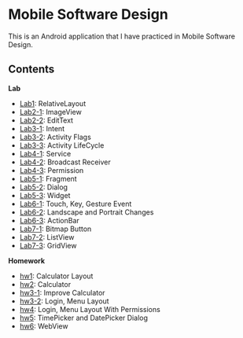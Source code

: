 # Mobile Software Design
This is an Android application that I have practiced in Mobile Software Design.

Contents
----------
**Lab**
- [Lab1](https://github.com/ISKU/Mobile-Software-Design/tree/master/lab1): RelativeLayout
- [Lab2-1](https://github.com/ISKU/Mobile-Software-Design/tree/master/lab2_1): ImageView
- [Lab2-2](https://github.com/ISKU/Mobile-Software-Design/tree/master/lab2_2): EditText
- [Lab3-1](https://github.com/ISKU/Mobile-Software-Design/tree/master/lab3_1): Intent
- [Lab3-2](https://github.com/ISKU/Mobile-Software-Design/tree/master/lab3_2): Activity Flags
- [Lab3-3](https://github.com/ISKU/Mobile-Software-Design/tree/master/lab3_3): Activity LifeCycle
- [Lab4-1](https://github.com/ISKU/Mobile-Software-Design/tree/master/lab4_1): Service
- [Lab4-2](https://github.com/ISKU/Mobile-Software-Design/tree/master/lab4_2): Broadcast Receiver
- [Lab4-3](https://github.com/ISKU/Mobile-Software-Design/tree/master/lab4_3): Permission
- [Lab5-1](https://github.com/ISKU/Mobile-Software-Design/tree/master/lab05_1): Fragment
- [Lab5-2](https://github.com/ISKU/Mobile-Software-Design/tree/master/lab05_2): Dialog
- [Lab5-3](https://github.com/ISKU/Mobile-Software-Design/tree/master/lab05_3): Widget
- [Lab6-1](https://github.com/ISKU/Mobile-Software-Design/tree/master/lab06_1): Touch, Key, Gesture Event
- [Lab6-2](https://github.com/ISKU/Mobile-Software-Design/tree/master/lab06_2): Landscape and Portrait Changes
- [Lab6-3](https://github.com/ISKU/Mobile-Software-Design/tree/master/lab06_3): ActionBar
- [Lab7-1](https://github.com/ISKU/Mobile-Software-Design/tree/master/lab07_1): Bitmap Button
- [Lab7-2](https://github.com/ISKU/Mobile-Software-Design/tree/master/lab07_2): ListView
- [Lab7-3](https://github.com/ISKU/Mobile-Software-Design/tree/master/lab07_3): GridView

**Homework**
- [hw1](https://github.com/ISKU/Mobile-Software-Design/tree/master/MS_hw01_201201356): Calculator Layout
- [hw2](https://github.com/ISKU/Mobile-Software-Design/tree/master/MS_hw02_201201356): Calculator
- [hw3-1](https://github.com/ISKU/Mobile-Software-Design/tree/master/MS_hw03_1_201201356): Improve Calculator 
- [hw3-2](https://github.com/ISKU/Mobile-Software-Design/tree/master/MS_hw03_2_201201356): Login, Menu Layout
- [hw4](https://github.com/ISKU/Mobile-Software-Design/tree/master/MS_hw04_201201356): Login, Menu Layout With Permissions
- [hw5](https://github.com/ISKU/Mobile-Software-Design/tree/master/MS_hw05_201201356): TimePicker and DatePicker Dialog
- [hw6](https://github.com/ISKU/Mobile-Software-Design/tree/master/MS_hw06_201201356): WebView
